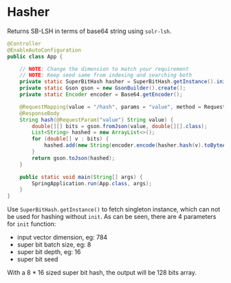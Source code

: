 # Hasher

Returns SB-LSH in terms of base64 string using `solr-lsh`.

```java
@Controller
@EnableAutoConfiguration
public class App {

    // NOTE: Change the dimension to match your requirement
    // NOTE: Keep seed same from indexing and searching both
    private static SuperBitHash hasher = SuperBitHash.getInstance().init(784, 8, 16, 100L);
    private static Gson gson = new GsonBuilder().create();
    private static Encoder encoder = Base64.getEncoder();

    @RequestMapping(value = "/hash", params = "value", method = RequestMethod.POST)
    @ResponseBody
    String hash(@RequestParam("value") String value) {
        double[][] bits = gson.fromJson(value, double[][].class);
        List<String> hashed = new ArrayList<>();
        for (double[] v : bits) {
            hashed.add(new String(encoder.encode(hasher.hash(v).toByteArray())));
        }
        return gson.toJson(hashed);
    }

    public static void main(String[] args) {
        SpringApplication.run(App.class, args);
    }
}
```

Use `SuperBitHash.getInstance()` to fetch singleton instance, which can not be used for hashing without `init`.
As can be seen, there are 4 parameters for `init` function:

- input vector dimension, eg: 784
- super bit batch size, eg: 8
- super bit depth, eg: 16
- super bit seed

With a 8 * 16 sized super bit hash, the output will be 128 bits array.